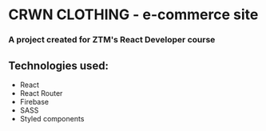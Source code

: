 # CRWN CLOTHING - e-commerce site

### A project created for ZTM's React Developer course

## Technologies used:

- React
- React Router
- Firebase
- SASS
- Styled components
